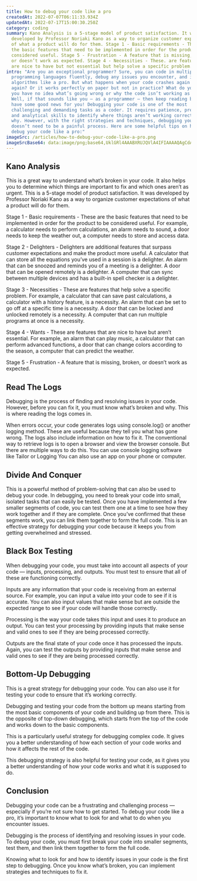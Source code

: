 ```yaml
---
title: How to debug your code like a pro
createdAt: 2022-07-07T06:11:33.934Z
updatedAt: 2022-07-17T15:00:30.250Z
category: coding
summary: Kano Analysis is a 5-stage model of product satisfaction. It was
  developed by Professor Noriaki Kano as a way to organize customer expectations
  of what a product will do for them. Stage 1 - Basic requirements - These are
  the basic features that need to be implemented in order for the product to be
  considered useful. Stage 5 - Frustration - A feature that is missing, broken,
  or doesn’t work as expected. Stage 4 - Necessities - These. are features that
  are nice to have but not essential but help solve a specific problem.
intro: "Are you an exceptional programmer? Sure, you can code in multiple
  programming languages fluently, debug any issues you encounter, and implement
  algorithms like a pro. But what happens when your code crashes again and
  again? Or it works perfectly on paper but not in practice? What do you do when
  you have no idea what’s going wrong or why the code isn’t working as intended?
  Well, if that sounds like you — as a programmer — then keep reading because we
  have some good news for you! Debugging your code is one of the most
  challenging and demanding tasks as a coder. It requires patience, precision,
  and analytical skills to identify where things aren’t working correctly and
  why. However, with the right strategies and techniques, debugging your code
  doesn’t need to be a painful process. Here are some helpful tips on how to
  debug your code like a pro:"
imageSrc: /articles/how-to-debug-your-code-like-a-pro.png
imageSrcBase64: data:image/png;base64,UklGRl4AAABXRUJQVlA4IFIAAAAQAgCdASoKAAoAAUAmJZwC7AE2VzuN7OAAAP7+DWH8Zpon5Eg/WP8LKevhJnR4RBY7nCUxPiffnqW2cFslxwibupeAU9tF4c6kM/WIzn/sAAAA
---
```


## Kano Analysis

This is a great way to understand what’s broken in your code. It also helps you to determine which things are important to fix and which ones aren’t as urgent.
This is a 5-stage model of product satisfaction. It was developed by Professor Noriaki Kano as a way to organize customer expectations of what a product will do for them.

Stage 1 - Basic requirements - These are the basic features that need to be implemented in order for the product to be considered useful. For example, a calculator needs to perform calculations, an alarm needs to sound, a door needs to keep the weather out, a computer needs to store and access data.

Stage 2 - Delighters - Delighters are additional features that surpass customer expectations and make the product more useful. A calculator that can store all the equations you’ve used in a session is a delighter. An alarm that can be snoozed and reminds you of a meeting is a delighter. A door that can be opened remotely is a delighter. A computer that can sync between multiple devices and has a built-in spell checker is a delighter.

Stage 3 - Necessities - These are features that help solve a specific problem. For example, a calculator that can save past calculations, a calculator with a history feature, is a necessity. An alarm that can be set to go off at a specific time is a necessity. A door that can be locked and unlocked remotely is a necessity. A computer that can run multiple programs at once is a necessity.

Stage 4 - Wants - These are features that are nice to have but aren’t essential. For example, an alarm that can play music, a calculator that can perform advanced functions, a door that can change colors according to the season, a computer that can predict the weather.

Stage 5 - Frustration - A feature that is missing, broken, or doesn’t work as expected.

## Read The Logs

Debugging is the process of finding and resolving issues in your code. However, before you can fix it, you must know what’s broken and why. This is where reading the logs comes in.

When errors occur, your code generates logs using console.log() or another logging method. These are useful because they tell you what has gone wrong. The logs also include information on how to fix it.
The conventional way to retrieve logs is to open a browser and view the browser console. But there are multiple ways to do this. You can use console logging software like Tailor or Logging You can also use an app on your phone or computer.

## Divide And Conquer

This is a powerful method of problem-solving that can also be used to debug your code.
In debugging, you need to break your code into small, isolated tasks that can easily be tested. Once you have implemented a few smaller segments of code, you can test them one at a time to see how they work together and if they are complete.
Once you’ve confirmed that these segments work, you can link them together to form the full code. This is an effective strategy for debugging your code because it keeps you from getting overwhelmed and stressed.

## Black Box Testing

When debugging your code, you must take into account all aspects of your code — inputs, processing, and outputs. You must test to ensure that all of these are functioning correctly.

Inputs are any information that your code is receiving from an external source. For example, you can input a value into your code to see if it is accurate. You can also input values that make sense but are outside the expected range to see if your code will handle those correctly.

Processing is the way your code takes this input and uses it to produce an output. You can test your processing by providing inputs that make sense and valid ones to see if they are being processed correctly.

Outputs are the final state of your code once it has processed the inputs. Again, you can test the outputs by providing inputs that make sense and valid ones to see if they are being processed correctly.

## Bottom-Up Debugging

This is a great strategy for debugging your code. You can also use it for testing your code to ensure that it’s working correctly.

Debugging and testing your code from the bottom up means starting from the most basic components of your code and building up from there. This is the opposite of top-down debugging, which starts from the top of the code and works down to the basic components.

This is a particularly useful strategy for debugging complex code. It gives you a better understanding of how each section of your code works and how it affects the rest of the code.

This debugging strategy is also helpful for testing your code, as it gives you a better understanding of how your code works and what it is supposed to do.

## Conclusion

Debugging your code can be a frustrating and challenging process — especially if you’re not sure how to get started. To debug your code like a pro, it’s important to know what to look for and what to do when you encounter issues.

Debugging is the process of identifying and resolving issues in your code. To debug your code, you must first break your code into smaller segments, test them, and then link them together to form the full code.

Knowing what to look for and how to identify issues in your code is the first step to debugging. Once you know what’s broken, you can implement strategies and techniques to fix it.
